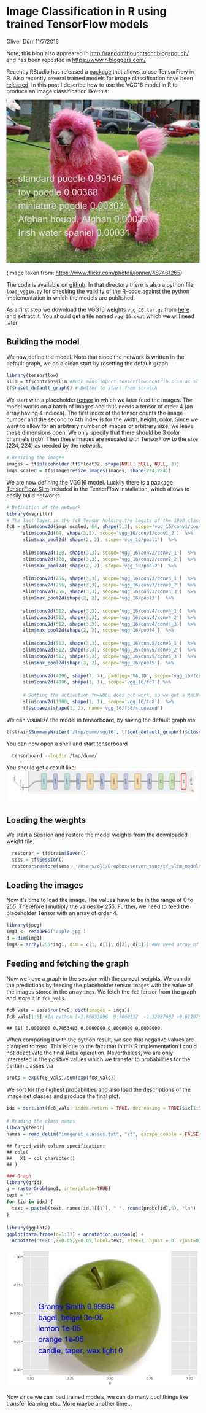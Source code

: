 Image Classification in R using trained TensorFlow models
================
Oliver Dürr
11/7/2016

Note, this blog also appreared in <http://randomthoughtsonr.blogspot.ch/> and has been reposted in <https://www.r-bloggers.com/>

Recently RStudio has released a [package](https://rstudio.github.io/tensorflow/) that allows to use TensorFlow in R. Also recently several trained models for image classification have been [released](https://github.com/tensorflow/models/blob/master/slim/README.md#Pretrained). In this post I describe how to use the VGG16 model in R to produce an image classification like this:

![](poodle_result.png)

(image taken from: <https://www.flickr.com/photos/jonner/487461265>)

The code is available on [github](https://github.com/oduerr/tf_r/tree/master/load_vgg16). In that directory there is also a python file [`load_vgg16.py`](https://github.com/oduerr/tf_r/tree/master/load_vgg16) for checking the validity of the R-code against the python implementation in which the models are published.

As a first step we download the VGG16 weights `vgg_16.tar.gz` from [here](https://github.com/tensorflow/models/blob/master/slim/README.md#Pretrained) and extract it. You should get a file named `vgg_16.ckpt` which we will need later.

Building the model
------------------

We now define the model. Note that since the network is written in the default graph, we do a clean start by resetting the default graph.

``` r
library(tensorflow)
slim = tf$contrib$slim #Poor mans import tensorflow.contrib.slim as slim
tf$reset_default_graph() # Better to start from scratch
```

We start with a placeholder [tensor](https://rstudio.github.io/tensorflow/using_tensorflow_api.html#tensor_shapes) in which we later feed the images. The model works on a batch of images and thus needs a tensor of order 4 (an array having 4 indices). The first index of the tensor counts the image number and the second to 4th index is for the width, height, color. Since we want to allow for an arbitrary number of images of arbitrary size, we leave these dimensions open. We only specify that there should be 3 color channels (rgb). Then these images are rescaled with TensorFlow to the size (224, 224) as needed by the network.

``` r
# Resizing the images
images = tf$placeholder(tf$float32, shape(NULL, NULL, NULL, 3))
imgs_scaled = tf$image$resize_images(images, shape(224,224))
```

We are now defining the VGG16 model. Luckily there is a package [TensorFlow-Slim](https://github.com/tensorflow/tensorflow/tree/master/tensorflow/contrib/slim) included in the TensorFlow installation, which allows to easily build networks.

``` r
# Definition of the network
library(magrittr) 
# The last layer is the fc8 Tensor holding the logits of the 1000 classes
fc8 = slim$conv2d(imgs_scaled, 64, shape(3,3), scope='vgg_16/conv1/conv1_1') %>% 
      slim$conv2d(64, shape(3,3), scope='vgg_16/conv1/conv1_2')  %>%
      slim$max_pool2d( shape(2, 2), scope='vgg_16/pool1')  %>%

      slim$conv2d(128, shape(3,3), scope='vgg_16/conv2/conv2_1')  %>%
      slim$conv2d(128, shape(3,3), scope='vgg_16/conv2/conv2_2')  %>%
      slim$max_pool2d( shape(2, 2), scope='vgg_16/pool2')  %>%

      slim$conv2d(256, shape(3,3), scope='vgg_16/conv3/conv3_1')  %>%
      slim$conv2d(256, shape(3,3), scope='vgg_16/conv3/conv3_2')  %>%
      slim$conv2d(256, shape(3,3), scope='vgg_16/conv3/conv3_3')  %>%
      slim$max_pool2d(shape(2, 2), scope='vgg_16/pool3')  %>%

      slim$conv2d(512, shape(3,3), scope='vgg_16/conv4/conv4_1')  %>%
      slim$conv2d(512, shape(3,3), scope='vgg_16/conv4/conv4_2')  %>%
      slim$conv2d(512, shape(3,3), scope='vgg_16/conv4/conv4_3')  %>%
      slim$max_pool2d(shape(2, 2), scope='vgg_16/pool4')  %>%

      slim$conv2d(512, shape(3,3), scope='vgg_16/conv5/conv5_1')  %>%
      slim$conv2d(512, shape(3,3), scope='vgg_16/conv5/conv5_2')  %>%
      slim$conv2d(512, shape(3,3), scope='vgg_16/conv5/conv5_3')  %>%
      slim$max_pool2d(shape(2, 2), scope='vgg_16/pool5')  %>%

      slim$conv2d(4096, shape(7, 7), padding='VALID', scope='vgg_16/fc6')  %>%
      slim$conv2d(4096, shape(1, 1), scope='vgg_16/fc7') %>% 

      # Setting the activation_fn=NULL does not work, so we get a ReLU
      slim$conv2d(1000, shape(1, 1), scope='vgg_16/fc8')  %>%
      tf$squeeze(shape(1, 2), name='vgg_16/fc8/squeezed')
```

We can visualize the model in tensorboard, by saving the default graph via:

``` r
tf$train$SummaryWriter('/tmp/dumm/vgg16', tf$get_default_graph())$close()
```

You can now open a shell and start tensorboard

``` bash
  tensorboard --logdir /tmp/dumm/
```

You should get a result like: ![](tensorboard.png)

Loading the weights
-------------------

We start a Session and restore the model weights from the downloaded weight file.

``` r
  restorer = tf$train$Saver()
  sess = tf$Session()
  restorer$restore(sess, '/Users/oli/Dropbox/server_sync/tf_slim_models/vgg_16.ckpt')
```

Loading the images
------------------

Now it's time to load the image. The values have to be in the range of 0 to 255. Therefore I multiply the values by 255. Further, we need to feed the placeholder Tensor with an array of order 4.

``` r
library(jpeg)
img1 <- readJPEG('apple.jpg')
d = dim(img1)
imgs = array(255*img1, dim = c(1, d[1], d[2], d[3])) #We need array of order 4
```

Feeding and fetching the graph
------------------------------

Now we have a graph in the session with the correct weights. We can do the predictions by feeding the placeholder tensor `images` with the value of the images stored in the array `imgs`. We fetch the `fc8` tensor from the graph and store it in `fc8_vals`.

``` r
fc8_vals = sess$run(fc8, dict(images = imgs))
fc8_vals[1:5] #In python [-2.86833096  0.7060132  -1.32027602 -0.61107934 -1.67312801]
```

    ## [1] 0.0000000 0.7053483 0.0000000 0.0000000 0.0000000

When comparing it with the python result, we see that negative values are clamped to zero. This is due to the fact that in this R implementation I could not deactivate the final ReLu operation. Nevertheless, we are only interested in the positive values which we transfer to probabilities for the certain classes via

``` r
probs = exp(fc8_vals)/sum(exp(fc8_vals))
```

We sort for the highest probabilities and also load the descriptions of the image net classes and produce the final plot.

``` r
idx = sort.int(fc8_vals, index.return = TRUE, decreasing = TRUE)$ix[1:5]

# Reading the class names
library(readr)
names = read_delim("imagenet_classes.txt", "\t", escape_double = FALSE, trim_ws = TRUE,col_names = FALSE)
```

    ## Parsed with column specification:
    ## cols(
    ##   X1 = col_character()
    ## )

``` r
### Graph
library(grid)
g = rasterGrob(img1, interpolate=TRUE) 
text = ""
for (id in idx) {
  text = paste0(text, names[id,][[1]], " ", round(probs[id],5), "\n") 
}

library(ggplot2)
ggplot(data.frame(d=1:3)) + annotation_custom(g) + 
  annotate('text',x=0.05,y=0.05,label=text, size=7, hjust = 0, vjust=0, color='blue') + xlim(0,1) + ylim(0,1) 
```

![](VGG16_files/figure-markdown_github/unnamed-chunk-9-1.png)

Now since we can load trained models, we can do many cool things like transfer learning etc.. More maybe another time...
